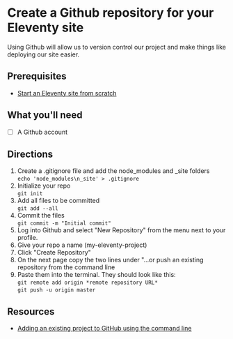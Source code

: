 # Create a Github repository for your Eleventy site

Using Github will allow us to version control our project and make things like deploying our site easier.

## Prerequisites

- [Start an Eleventy site from scratch](/recipes/start-an-eleventy-site-from-scratch/)

## What you'll need

- [ ]  A Github account

## Directions

1. Create a .gitignore file and add the node_modules and _site folders\
`echo 'node_modules\n_site' > .gitignore`
2. Initialize your repo\
`git init`
3. Add all files to be committed\
`git add --all`
4. Commit the files\
`git commit -m "Initial commit"`
5. Log into Github and select "New Repository" from the menu next to your profile.
6. Give your repo a name (my-eleventy-project)
7. Click "Create Repository"
8. On the next page copy the two lines under "...or push an existing repository from the command line
9. Paste them into the terminal. They should look like this:\
`git remote add origin *remote repository URL*`\
`git push -u origin master`

## Resources

* [Adding an existing project to GitHub using the command line](https://docs.github.com/en/github/importing-your-projects-to-github/adding-an-existing-project-to-github-using-the-command-line)